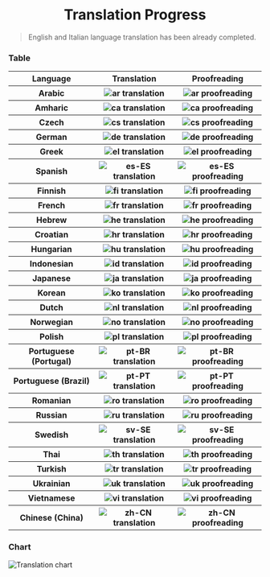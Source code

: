 <h1 align="center">Translation Progress</h1>

> English and Italian language translation has been already completed.

<p>
    <h3>Table</h3>
    <table>
        <tr>
            <th>
                <a>Language</a>
            </th>
            <th>
                <a>Translation</a>
            </th>
            <th>
                <a>Proofreading</a>
            </th>
        </tr>
        <tr>
            <th>
                <a>Arabic</a>
            </th>
            <th>
                <img alt="ar translation" src="https://img.shields.io/badge/dynamic/json?color=blue&label=ar&style=flat-square&logo=crowdin&query=%24.progress.0.data.translationProgress&url=https%3A%2F%2Fbadges.awesome-crowdin.com%2Fstats-14914365-558421.json" /></th>
            <th><img alt="ar proofreading" src="https://img.shields.io/badge/dynamic/json?color=green&label=ar&style=flat-square&logo=crowdin&query=%24.progress.0.data.approvalProgress&url=https%3A%2F%2Fbadges.awesome-crowdin.com%2Fstats-14914365-558421.json" />
            </th>
        </tr>
        <tr>
            <th>
                <a>Amharic</a>
            </th>
            <th>
                <img alt="ca translation" src="https://img.shields.io/badge/dynamic/json?color=blue&label=ca&style=flat-square&logo=crowdin&query=%24.progress.1.data.translationProgress&url=https%3A%2F%2Fbadges.awesome-crowdin.com%2Fstats-14914365-558421.json" /></th>
            <th><img alt="ca proofreading" src="https://img.shields.io/badge/dynamic/json?color=green&label=ca&style=flat-square&logo=crowdin&query=%24.progress.1.data.approvalProgress&url=https%3A%2F%2Fbadges.awesome-crowdin.com%2Fstats-14914365-558421.json" />
            </th>
        </tr>
        <tr>
            <th>
                <a>Czech</a>
            </th>
            <th>
                <img alt="cs translation" src="https://img.shields.io/badge/dynamic/json?color=blue&label=cs&style=flat-square&logo=crowdin&query=%24.progress.2.data.translationProgress&url=https%3A%2F%2Fbadges.awesome-crowdin.com%2Fstats-14914365-558421.json" /></th>
            <th><img alt="cs proofreading" src="https://img.shields.io/badge/dynamic/json?color=green&label=cs&style=flat-square&logo=crowdin&query=%24.progress.2.data.approvalProgress&url=https%3A%2F%2Fbadges.awesome-crowdin.com%2Fstats-14914365-558421.json" />
            </th>
        </tr>
        <tr>
            <th>
                <a>German</a>
            </th>
            <th>
                <img alt="de translation" src="https://img.shields.io/badge/dynamic/json?color=blue&label=de&style=flat-square&logo=crowdin&query=%24.progress.3.data.translationProgress&url=https%3A%2F%2Fbadges.awesome-crowdin.com%2Fstats-14914365-558421.json" /></th>
            <th><img alt="de proofreading" src="https://img.shields.io/badge/dynamic/json?color=green&label=de&style=flat-square&logo=crowdin&query=%24.progress.3.data.approvalProgress&url=https%3A%2F%2Fbadges.awesome-crowdin.com%2Fstats-14914365-558421.json" />
            </th>
        </tr>
        <tr>
            <th>
                <a>Greek</a>
            </th>
            <th>
                <img alt="el translation" src="https://img.shields.io/badge/dynamic/json?color=blue&label=el&style=flat-square&logo=crowdin&query=%24.progress.4.data.translationProgress&url=https%3A%2F%2Fbadges.awesome-crowdin.com%2Fstats-14914365-558421.json" /></th>
            <th><img alt="el proofreading" src="https://img.shields.io/badge/dynamic/json?color=green&label=el&style=flat-square&logo=crowdin&query=%24.progress.4.data.approvalProgress&url=https%3A%2F%2Fbadges.awesome-crowdin.com%2Fstats-14914365-558421.json" />
            </th>
        </tr>
        <tr>
            <th>
                <a>Spanish</a>
            </th>
            <th>
                <img alt="es-ES translation" src="https://img.shields.io/badge/dynamic/json?color=blue&label=es-ES&style=flat-square&logo=crowdin&query=%24.progress.5.data.translationProgress&url=https%3A%2F%2Fbadges.awesome-crowdin.com%2Fstats-14914365-558421.json" /></th>
            <th><img alt="es-ES proofreading" src="https://img.shields.io/badge/dynamic/json?color=green&label=es-ES&style=flat-square&logo=crowdin&query=%24.progress.5.data.approvalProgress&url=https%3A%2F%2Fbadges.awesome-crowdin.com%2Fstats-14914365-558421.json" />
            </th>
        </tr>
        <tr>
            <th>
                <a>Finnish</a>
            </th>
            <th>
                <img alt="fi translation" src="https://img.shields.io/badge/dynamic/json?color=blue&label=fi&style=flat-square&logo=crowdin&query=%24.progress.6.data.translationProgress&url=https%3A%2F%2Fbadges.awesome-crowdin.com%2Fstats-14914365-558421.json" /></th>
            <th><img alt="fi proofreading" src="https://img.shields.io/badge/dynamic/json?color=green&label=fi&style=flat-square&logo=crowdin&query=%24.progress.6.data.approvalProgress&url=https%3A%2F%2Fbadges.awesome-crowdin.com%2Fstats-14914365-558421.json" />
            </th>
        </tr>
        <tr>
            <th>
                <a>French</a>
            </th>
            <th>
                <img alt="fr translation" src="https://img.shields.io/badge/dynamic/json?color=blue&label=fr&style=flat-square&logo=crowdin&query=%24.progress.7.data.translationProgress&url=https%3A%2F%2Fbadges.awesome-crowdin.com%2Fstats-14914365-558421.json" /></th>
            <th><img alt="fr proofreading" src="https://img.shields.io/badge/dynamic/json?color=green&label=fr&style=flat-square&logo=crowdin&query=%24.progress.7.data.approvalProgress&url=https%3A%2F%2Fbadges.awesome-crowdin.com%2Fstats-14914365-558421.json" />
            </th>
        </tr>
        <tr>
            <th>
                <a>Hebrew</a>
            </th>
            <th>
                <img alt="he translation" src="https://img.shields.io/badge/dynamic/json?color=blue&label=he&style=flat-square&logo=crowdin&query=%24.progress.8.data.translationProgress&url=https%3A%2F%2Fbadges.awesome-crowdin.com%2Fstats-14914365-558421.json" /></th>
            <th><img alt="he proofreading" src="https://img.shields.io/badge/dynamic/json?color=green&label=he&style=flat-square&logo=crowdin&query=%24.progress.8.data.approvalProgress&url=https%3A%2F%2Fbadges.awesome-crowdin.com%2Fstats-14914365-558421.json" />
            </th>
        </tr>
        <tr>
            <th>
                <a>Croatian</a>
            </th>
            <th>
                <img alt="hr translation" src="https://img.shields.io/badge/dynamic/json?color=blue&label=hr&style=flat-square&logo=crowdin&query=%24.progress.9.data.translationProgress&url=https%3A%2F%2Fbadges.awesome-crowdin.com%2Fstats-14914365-558421.json" /></th>
            <th><img alt="hr proofreading" src="https://img.shields.io/badge/dynamic/json?color=green&label=hr&style=flat-square&logo=crowdin&query=%24.progress.9.data.approvalProgress&url=https%3A%2F%2Fbadges.awesome-crowdin.com%2Fstats-14914365-558421.json" />
            </th>
        </tr>
        <tr>
            <th>
                <a>Hungarian</a>
            </th>
            <th>
                <img alt="hu translation" src="https://img.shields.io/badge/dynamic/json?color=blue&label=hu&style=flat-square&logo=crowdin&query=%24.progress.10.data.translationProgress&url=https%3A%2F%2Fbadges.awesome-crowdin.com%2Fstats-14914365-558421.json" /></th>
            <th><img alt="hu proofreading" src="https://img.shields.io/badge/dynamic/json?color=green&label=hu&style=flat-square&logo=crowdin&query=%24.progress.10.data.approvalProgress&url=https%3A%2F%2Fbadges.awesome-crowdin.com%2Fstats-14914365-558421.json" />
            </th>
        </tr>
        <tr>
            <th>
                <a>Indonesian</a>
            </th>
            <th>
                <img alt="id translation" src="https://img.shields.io/badge/dynamic/json?color=blue&label=id&style=flat-square&logo=crowdin&query=%24.progress.11.data.translationProgress&url=https%3A%2F%2Fbadges.awesome-crowdin.com%2Fstats-14914365-558421.json" /></th>
            <th><img alt="id proofreading" src="https://img.shields.io/badge/dynamic/json?color=green&label=id&style=flat-square&logo=crowdin&query=%24.progress.11.data.approvalProgress&url=https%3A%2F%2Fbadges.awesome-crowdin.com%2Fstats-14914365-558421.json" />
            </th>
        </tr>
        <tr>
            <th>
                <a>Japanese</a>
            </th>
            <th>
                <img alt="ja translation" src="https://img.shields.io/badge/dynamic/json?color=blue&label=ja&style=flat-square&logo=crowdin&query=%24.progress.12.data.translationProgress&url=https%3A%2F%2Fbadges.awesome-crowdin.com%2Fstats-14914365-558421.json" /></th>
            <th><img alt="ja proofreading" src="https://img.shields.io/badge/dynamic/json?color=green&label=ja&style=flat-square&logo=crowdin&query=%24.progress.12.data.approvalProgress&url=https%3A%2F%2Fbadges.awesome-crowdin.com%2Fstats-14914365-558421.json" />
            </th>
        </tr>
        <tr>
            <th>
                <a>Korean</a>
            </th>
            <th>
                <img alt="ko translation" src="https://img.shields.io/badge/dynamic/json?color=blue&label=ko&style=flat-square&logo=crowdin&query=%24.progress.13.data.translationProgress&url=https%3A%2F%2Fbadges.awesome-crowdin.com%2Fstats-14914365-558421.json" /></th>
            <th><img alt="ko proofreading" src="https://img.shields.io/badge/dynamic/json?color=green&label=ko&style=flat-square&logo=crowdin&query=%24.progress.13.data.approvalProgress&url=https%3A%2F%2Fbadges.awesome-crowdin.com%2Fstats-14914365-558421.json" />
            </th>
        </tr>
        <tr>
            <th>
                <a>Dutch</a>
            </th>
            <th>
                <img alt="nl translation" src="https://img.shields.io/badge/dynamic/json?color=blue&label=nl&style=flat-square&logo=crowdin&query=%24.progress.14.data.translationProgress&url=https%3A%2F%2Fbadges.awesome-crowdin.com%2Fstats-14914365-558421.json" /></th>
            <th><img alt="nl proofreading" src="https://img.shields.io/badge/dynamic/json?color=green&label=nl&style=flat-square&logo=crowdin&query=%24.progress.14.data.approvalProgress&url=https%3A%2F%2Fbadges.awesome-crowdin.com%2Fstats-14914365-558421.json" />
            </th>
        </tr>
        <tr>
            <th>
                <a>Norwegian</a>
            </th>
            <th>
                <img alt="no translation" src="https://img.shields.io/badge/dynamic/json?color=blue&label=no&style=flat-square&logo=crowdin&query=%24.progress.15.data.translationProgress&url=https%3A%2F%2Fbadges.awesome-crowdin.com%2Fstats-14914365-558421.json" /></th>
            <th><img alt="no proofreading" src="https://img.shields.io/badge/dynamic/json?color=green&label=no&style=flat-square&logo=crowdin&query=%24.progress.15.data.approvalProgress&url=https%3A%2F%2Fbadges.awesome-crowdin.com%2Fstats-14914365-558421.json" />
            </th>
        </tr>
        <tr>
            <th>
                <a>Polish</a>
            </th>
            <th>
                <img alt="pl translation" src="https://img.shields.io/badge/dynamic/json?color=blue&label=pl&style=flat-square&logo=crowdin&query=%24.progress.16.data.translationProgress&url=https%3A%2F%2Fbadges.awesome-crowdin.com%2Fstats-14914365-558421.json" /></th>
            <th><img alt="pl proofreading" src="https://img.shields.io/badge/dynamic/json?color=green&label=pl&style=flat-square&logo=crowdin&query=%24.progress.16.data.approvalProgress&url=https%3A%2F%2Fbadges.awesome-crowdin.com%2Fstats-14914365-558421.json" />
            </th>
        </tr>
        <tr>
            <th>
                <a>Portuguese (Portugal)</a>
            </th>
            <th>
                <img alt="pt-BR translation" src="https://img.shields.io/badge/dynamic/json?color=blue&label=pt-BR&style=flat-square&logo=crowdin&query=%24.progress.17.data.translationProgress&url=https%3A%2F%2Fbadges.awesome-crowdin.com%2Fstats-14914365-558421.json" /></th>
            <th><img alt="pt-BR proofreading" src="https://img.shields.io/badge/dynamic/json?color=green&label=pt-BR&style=flat-square&logo=crowdin&query=%24.progress.17.data.approvalProgress&url=https%3A%2F%2Fbadges.awesome-crowdin.com%2Fstats-14914365-558421.json" />
            </th>
        </tr>
        <tr>
            <th>
                <a>Portuguese (Brazil)</a>
            </th>
            <th>
                <img alt="pt-PT translation" src="https://img.shields.io/badge/dynamic/json?color=blue&label=pt-PT&style=flat-square&logo=crowdin&query=%24.progress.18.data.translationProgress&url=https%3A%2F%2Fbadges.awesome-crowdin.com%2Fstats-14914365-558421.json" /></th>
            <th><img alt="pt-PT proofreading" src="https://img.shields.io/badge/dynamic/json?color=green&label=pt-PT&style=flat-square&logo=crowdin&query=%24.progress.18.data.approvalProgress&url=https%3A%2F%2Fbadges.awesome-crowdin.com%2Fstats-14914365-558421.json" />
            </th>
        </tr>
        <tr>
            <th>
                <a>Romanian</a>
            </th>
            <th>
                <img alt="ro translation" src="https://img.shields.io/badge/dynamic/json?color=blue&label=ro&style=flat-square&logo=crowdin&query=%24.progress.19.data.translationProgress&url=https%3A%2F%2Fbadges.awesome-crowdin.com%2Fstats-14914365-558421.json" /></th>
            <th><img alt="ro proofreading" src="https://img.shields.io/badge/dynamic/json?color=green&label=ro&style=flat-square&logo=crowdin&query=%24.progress.19.data.approvalProgress&url=https%3A%2F%2Fbadges.awesome-crowdin.com%2Fstats-14914365-558421.json" />
            </th>
        </tr>
        <tr>
            <th>
                <a>Russian</a>
            </th>
            <th>
                <img alt="ru translation" src="https://img.shields.io/badge/dynamic/json?color=blue&label=ru&style=flat-square&logo=crowdin&query=%24.progress.20.data.translationProgress&url=https%3A%2F%2Fbadges.awesome-crowdin.com%2Fstats-14914365-558421.json" /></th>
            <th><img alt="ru proofreading" src="https://img.shields.io/badge/dynamic/json?color=green&label=ru&style=flat-square&logo=crowdin&query=%24.progress.20.data.approvalProgress&url=https%3A%2F%2Fbadges.awesome-crowdin.com%2Fstats-14914365-558421.json" />
            </th>
        </tr>
        <tr>
            <th>
                <a>Swedish</a>
            </th>
            <th>
                <img alt="sv-SE translation" src="https://img.shields.io/badge/dynamic/json?color=blue&label=sv-SE&style=flat-square&logo=crowdin&query=%24.progress.21.data.translationProgress&url=https%3A%2F%2Fbadges.awesome-crowdin.com%2Fstats-14914365-558421.json" /></th>
            <th><img alt="sv-SE proofreading" src="https://img.shields.io/badge/dynamic/json?color=green&label=sv-SE&style=flat-square&logo=crowdin&query=%24.progress.21.data.approvalProgress&url=https%3A%2F%2Fbadges.awesome-crowdin.com%2Fstats-14914365-558421.json" />
            </th>
        </tr>
        <tr>
            <th>
                <a>Thai</a>
            </th>
            <th>
                <img alt="th translation" src="https://img.shields.io/badge/dynamic/json?color=blue&label=th&style=flat-square&logo=crowdin&query=%24.progress.22.data.translationProgress&url=https%3A%2F%2Fbadges.awesome-crowdin.com%2Fstats-14914365-558421.json" /></th>
            <th><img alt="th proofreading" src="https://img.shields.io/badge/dynamic/json?color=green&label=th&style=flat-square&logo=crowdin&query=%24.progress.22.data.approvalProgress&url=https%3A%2F%2Fbadges.awesome-crowdin.com%2Fstats-14914365-558421.json" />
            </th>
        </tr>
        <tr>
            <th>
                <a>Turkish</a>
            </th>
            <th>
                <img alt="tr translation" src="https://img.shields.io/badge/dynamic/json?color=blue&label=tr&style=flat-square&logo=crowdin&query=%24.progress.23.data.translationProgress&url=https%3A%2F%2Fbadges.awesome-crowdin.com%2Fstats-14914365-558421.json" /></th>
            <th><img alt="tr proofreading" src="https://img.shields.io/badge/dynamic/json?color=green&label=tr&style=flat-square&logo=crowdin&query=%24.progress.23.data.approvalProgress&url=https%3A%2F%2Fbadges.awesome-crowdin.com%2Fstats-14914365-558421.json" />
            </th>
        </tr>
        <tr>
            <th>
                <a>Ukrainian</a>
            </th>
            <th>
                <img alt="uk translation" src="https://img.shields.io/badge/dynamic/json?color=blue&label=uk&style=flat-square&logo=crowdin&query=%24.progress.24.data.translationProgress&url=https%3A%2F%2Fbadges.awesome-crowdin.com%2Fstats-14914365-558421.json" /></th>
            <th><img alt="uk proofreading" src="https://img.shields.io/badge/dynamic/json?color=green&label=uk&style=flat-square&logo=crowdin&query=%24.progress.24.data.approvalProgress&url=https%3A%2F%2Fbadges.awesome-crowdin.com%2Fstats-14914365-558421.json" />
            </th>
        </tr>
        <tr>
            <th>
                <a>Vietnamese</a>
            </th>
            <th>
                <img alt="vi translation" src="https://img.shields.io/badge/dynamic/json?color=blue&label=vi&style=flat-square&logo=crowdin&query=%24.progress.25.data.translationProgress&url=https%3A%2F%2Fbadges.awesome-crowdin.com%2Fstats-14914365-558421.json" /></th>
            <th><img alt="vi proofreading" src="https://img.shields.io/badge/dynamic/json?color=green&label=vi&style=flat-square&logo=crowdin&query=%24.progress.25.data.approvalProgress&url=https%3A%2F%2Fbadges.awesome-crowdin.com%2Fstats-14914365-558421.json" />
            </th>
        </tr>
        <tr>
            <th>
                <a>Chinese (China)</a>
            </th>
            <th>
                <img alt="zh-CN translation" src="https://img.shields.io/badge/dynamic/json?color=blue&label=zh-CN&style=flat-square&logo=crowdin&query=%24.progress.26.data.translationProgress&url=https%3A%2F%2Fbadges.awesome-crowdin.com%2Fstats-14914365-558421.json" /></th>
            <th><img alt="zh-CN proofreading" src="https://img.shields.io/badge/dynamic/json?color=green&label=zh-CN&style=flat-square&logo=crowdin&query=%24.progress.26.data.approvalProgress&url=https%3A%2F%2Fbadges.awesome-crowdin.com%2Fstats-14914365-558421.json" />
            </th>
        </tr>
    </table>
</p>
<p>
    <h3>Chart</h3>
    <img src="https://badges.awesome-crowdin.com/translation-14914365-558421.png" alt="Translation chart"></img>
</p>
